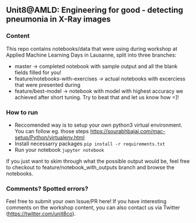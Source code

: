 ## Unit8@AMLD: Engineering for good - detecting pneumonia in X-Ray images

### Content

This repo contains notebooks/data that were using during workshop at Applied Machine Learning Days in Lausanne, split into three branches:

* master -> completed notebook with sample output and all the blank fields filled for you! 
* feature/notebooks-with-exercises -> actual notebooks with excerciess that were presented during 
* feature/best-model -> notebook with model with highest accuracy we achieved after short tuning. Try to beat that and let us know how =]!

### How to run

* Reccomended way is to setup your own python3 virtual environment. You can follow eg. those steps https://sourabhbajaj.com/mac-setup/Python/virtualenv.html
* Install necessarry packages ```pip install -r requirements.txt```
* Run your notebook ```jupyter notebook```


If you just want to skim through what the possible output would be, feel free to checkout to feature/notebook_with_outputs branch and browse the notebooks.


### Comments? Spotted errors?

Feel free to submit your own Issue/PR here! If you have interesting comments on the workshop content, you can also contact us via Twitter (https://twitter.com/unit8co).
